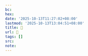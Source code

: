 ```yaml
---
bc:
hex:
date: '2025-10-13T11:27:02+08:00'
lastmod: '2025-10-13T13:04:51+08:00'
title: 󰕇
url: 󰕇
tags: []
src:
note:
---
```


